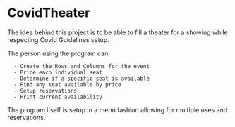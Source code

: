 # CovidTheater

The idea behind this project is to be able to fill a theater for a showing while respecting Covid Guidelines setup.

The person using the program can:
```
  - Create the Rows and Columns for the event
  - Price each individual seat
  - Determine if a specific seat is available
  - Find any seat available by price
  - Setup reservations
  - Print current availability
```

The program itself is setup in a menu fashion allowing for multiple uses and reservations.

